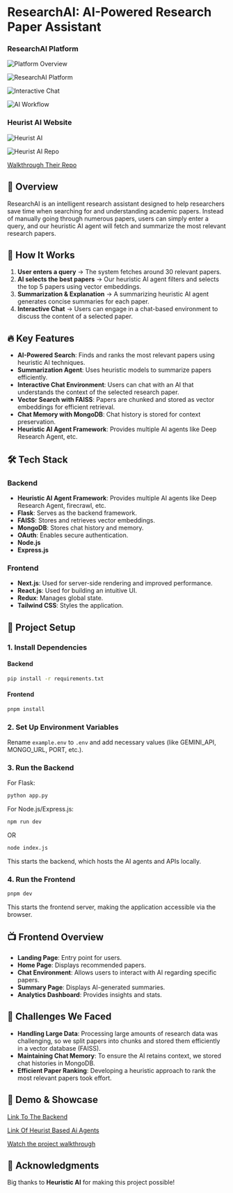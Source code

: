 # ResearchAI: AI-Powered Research Paper Assistant

### ResearchAI Platform
![Platform Overview](./images/library.png)  

![ResearchAI Platform](./images/summary.png)

![Interactive Chat](./images/chatbot.png)

![AI Workflow](./images/workflow.png)


### Heurist AI Website
![Heurist AI](./images/heuristai.png)

![Heurist AI Repo](./images/heuristrepo.png)

[Walkthrough Their Repo](https://github.com/heurist-network)


## 📌 Overview

ResearchAI is an intelligent research assistant designed to help researchers save time when searching for and understanding academic papers. Instead of manually going through numerous papers, users can simply enter a query, and our heuristic AI agent will fetch and summarize the most relevant research papers.

## 🚀 How It Works

1. **User enters a query** → The system fetches around 30 relevant papers.
2. **AI selects the best papers** → Our heuristic AI agent filters and selects the top 5 papers using vector embeddings.
3. **Summarization & Explanation** → A summarizing heuristic AI agent generates concise summaries for each paper.
4. **Interactive Chat** → Users can engage in a chat-based environment to discuss the content of a selected paper.

## 🔥 Key Features

- **AI-Powered Search**: Finds and ranks the most relevant papers using heuristic AI techniques.
- **Summarization Agent**: Uses heuristic models to summarize papers efficiently.
- **Interactive Chat Environment**: Users can chat with an AI that understands the context of the selected research paper.
- **Vector Search with FAISS**: Papers are chunked and stored as vector embeddings for efficient retrieval.
- **Chat Memory with MongoDB**: Chat history is stored for context preservation.
- **Heuristic AI Agent Framework**: Provides multiple AI agents like Deep Research Agent, etc.

## 🛠️ Tech Stack

### Backend

- **Heuristic AI Agent Framework**: Provides multiple AI agents like Deep Research Agent, firecrawl, etc.
- **Flask**: Serves as the backend framework.
- **FAISS**: Stores and retrieves vector embeddings.
- **MongoDB**: Stores chat history and memory.
- **OAuth**: Enables secure authentication.
- **Node.js**
- **Express.js**

### Frontend

- **Next.js**: Used for server-side rendering and improved performance.
- **React.js**: Used for building an intuitive UI.
- **Redux**: Manages global state.
- **Tailwind CSS**: Styles the application.

## 📂 Project Setup

### 1. Install Dependencies

#### Backend

```bash
pip install -r requirements.txt
```

#### Frontend

```bash
pnpm install
```

### 2. Set Up Environment Variables

Rename `example.env` to `.env` and add necessary values (like GEMINI_API, MONGO_URL, PORT, etc.).

### 3. Run the Backend

For Flask:
```bash
python app.py
```

For Node.js/Express.js:
```bash
npm run dev
```
OR
```bash
node index.js
```

This starts the backend, which hosts the AI agents and APIs locally.

### 4. Run the Frontend

```bash
pnpm dev
```

This starts the frontend server, making the application accessible via the browser.

## 📺 Frontend Overview

- **Landing Page**: Entry point for users.
- **Home Page**: Displays recommended papers.
- **Chat Environment**: Allows users to interact with AI regarding specific papers.
- **Summary Page**: Displays AI-generated summaries.
- **Analytics Dashboard**: Provides insights and stats.

## 🎯 Challenges We Faced

- **Handling Large Data**: Processing large amounts of research data was challenging, so we split papers into chunks and stored them efficiently in a vector database (FAISS).
- **Maintaining Chat Memory**: To ensure the AI retains context, we stored chat histories in MongoDB.
- **Efficient Paper Ranking**: Developing a heuristic approach to rank the most relevant papers took effort.

## 🎥 Demo & Showcase
[Link To The Backend](https://github.com/anishk85/frostHcakBackend)

[Link Of Heurist Based Ai Agents](https://github.com/Davda-James/CryptoCoders)

[Watch the project walkthrough](https://youtu.be/XMh5Vm8Xtbc)

## 🙌 Acknowledgments

Big thanks to **Heuristic AI** for making this project possible!

